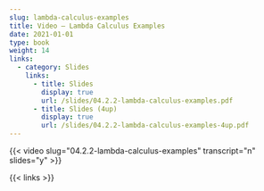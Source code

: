 ```yaml
---
slug: lambda-calculus-examples
title: Video — Lambda Calculus Examples
date: 2021-01-01
type: book
weight: 14
links:
  - category: Slides
    links:
      - title: Slides
        display: true
        url: /slides/04.2.2-lambda-calculus-examples.pdf
      - title: Slides (4up)
        display: true
        url: /slides/04.2.2-lambda-calculus-examples-4up.pdf
---
```



{{< video slug="04.2.2-lambda-calculus-examples" transcript="n" slides="y" >}}

{{< links >}}

